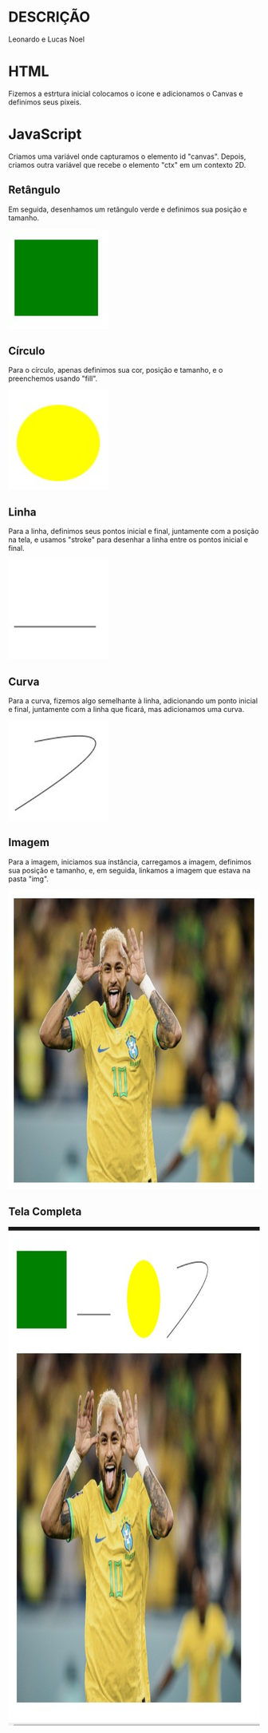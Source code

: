 # DESCRIÇÃO
Leonardo e Lucas Noel

# HTML
Fizemos a estrtura inicial colocamos o icone e adicionamos o Canvas e definimos seus pixeis.

# JavaScript
Criamos uma variável onde capturamos o elemento id "canvas". Depois, criamos outra variável que recebe o elemento "ctx" em um contexto 2D.
## Retângulo
Em seguida, desenhamos um retângulo verde e definimos sua posição e tamanho.

<img src="img/ret.jpg" width="200px" height="200px">

## Círculo
Para o círculo, apenas definimos sua cor, posição e tamanho, e o preenchemos usando "fill".

<img src="img/cir.jpg" width="200px" height="200px">

## Linha
Para a linha, definimos seus pontos inicial e final, juntamente com a posição na tela, e usamos "stroke" para desenhar a linha entre os pontos inicial e final.

<img src="img/lin.jpg" width="200px" height="200px">

## Curva
Para a curva, fizemos algo semelhante à linha, adicionando um ponto inicial e final, juntamente com a linha que ficará, mas adicionamos uma curva.

<img src="img/cur.jpg" width="200px" height="200px">

## Imagem
Para a imagem, iniciamos sua instância, carregamos a imagem, definimos sua posição e tamanho, e, em seguida, linkamos a imagem que estava na pasta "img".

<img src="img/img.jpg" width="800px" height="600px">

## Tela Completa

<img src="img/print.jpg" width="1000px" height="1000px">


